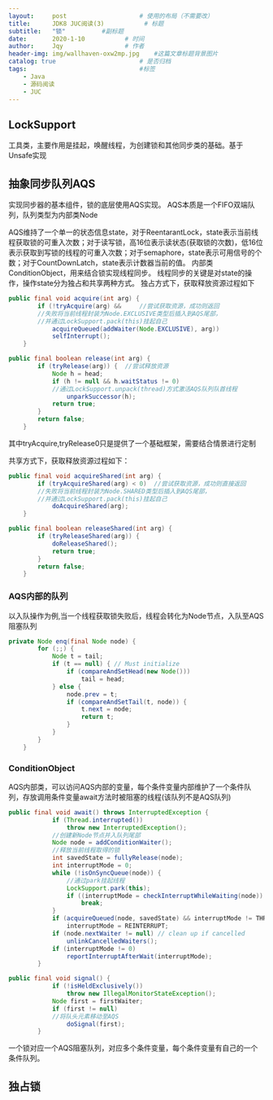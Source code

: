```yaml
---
layout:     post   				    # 使用的布局（不需要改）
title:      JDK8 JUC阅读(3)			# 标题 
subtitle:   "锁"          #副标题
date:       2020-1-10			# 时间
author:     Jqy					# 作者
header-img: img/wallhaven-oxw2mp.jpg 	#这篇文章标题背景图片
catalog: true 						# 是否归档
tags:								#标签
    - Java
    - 源码阅读
    - JUC
---
```


## LockSupport
工具类，主要作用是挂起，唤醒线程，为创建锁和其他同步类的基础。基于Unsafe实现

## 抽象同步队列AQS
实现同步器的基本组件，锁的底层使用AQS实现。
AQS本质是一个FIFO双端队列，队列类型为内部类Node

AQS维持了一个单一的状态信息state，对于ReentarantLock，state表示当前线程获取锁的可重入次数；对于读写锁，高16位表示读状态(获取锁的次数)，低16位表示获取到写锁的线程的可重入次数；对于semaphore，state表示可用信号的个数；对于CountDownLatch，state表示计数器当前的值。
内部类ConditionObject，用来结合锁实现线程同步。
线程同步的关键是对state的操作，操作state分为独占和共享两种方式。
独占方式下，获取释放资源过程如下
```java
public final void acquire(int arg) {
        if (!tryAcquire(arg) &&     //尝试获取资源，成功则返回
        //失败将当前线程封装为Node.EXCLUSIVE类型后插入到AQS尾部，
        //并通过LockSupport.pack(this)挂起自己
            acquireQueued(addWaiter(Node.EXCLUSIVE), arg))
            selfInterrupt();
    }

public final boolean release(int arg) {
        if (tryRelease(arg)) {  //尝试释放资源
            Node h = head;
            if (h != null && h.waitStatus != 0)
            //通过LockSupport.unpack(thread)方式激活AQS队列队首线程
                unparkSuccessor(h);
            return true;
        }
        return false;
    }
```
其中tryAcquire,tryRelease0只是提供了一个基础框架，需要结合情景进行定制

共享方式下，获取释放资源过程如下：
```java
public final void acquireShared(int arg) {
        if (tryAcquireShared(arg) < 0)  //尝试获取资源，成功则直接返回
        //失败将当前线程封装为Node.SHARED类型后插入到AQS尾部，
        //并通过LockSupport.pack(this)挂起自己
            doAcquireShared(arg);
    }

public final boolean releaseShared(int arg) {
        if (tryReleaseShared(arg)) {
            doReleaseShared();
            return true;
        }
        return false;
    }
```

### AQS内部的队列
以入队操作为例,当一个线程获取锁失败后，线程会转化为Node节点，入队至AQS阻塞队列
```java
private Node enq(final Node node) {
        for (;;) {
            Node t = tail;
            if (t == null) { // Must initialize
                if (compareAndSetHead(new Node()))
                    tail = head;
            } else {
                node.prev = t;
                if (compareAndSetTail(t, node)) {
                    t.next = node;
                    return t;
                }
            }
        }
    }
```

### ConditionObject
AQS内部类，可以访问AQS内部的变量，每个条件变量内部维护了一个条件队列，存放调用条件变量await方法时被阻塞的线程(该队列不是AQS队列)
```java
public final void await() throws InterruptedException {
            if (Thread.interrupted())
                throw new InterruptedException();
            //创建新Node节点并入队列尾部
            Node node = addConditionWaiter();
            //释放当前线程取得的锁
            int savedState = fullyRelease(node);
            int interruptMode = 0;
            while (!isOnSyncQueue(node)) {
                //通过park挂起线程
                LockSupport.park(this);
                if ((interruptMode = checkInterruptWhileWaiting(node)) != 0)
                    break;
            }
            if (acquireQueued(node, savedState) && interruptMode != THROW_IE)
                interruptMode = REINTERRUPT;
            if (node.nextWaiter != null) // clean up if cancelled
                unlinkCancelledWaiters();
            if (interruptMode != 0)
                reportInterruptAfterWait(interruptMode);
        }

public final void signal() {
            if (!isHeldExclusively())
                throw new IllegalMonitorStateException();
            Node first = firstWaiter;
            if (first != null)
            //将队头元素移动至AQS
                doSignal(first);
        }
```

一个锁对应一个AQS阻塞队列，对应多个条件变量，每个条件变量有自己的一个条件队列。

## 独占锁
